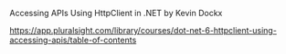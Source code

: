 Accessing APIs Using HttpClient in .NET by Kevin Dockx

https://app.pluralsight.com/library/courses/dot-net-6-httpclient-using-accessing-apis/table-of-contents
